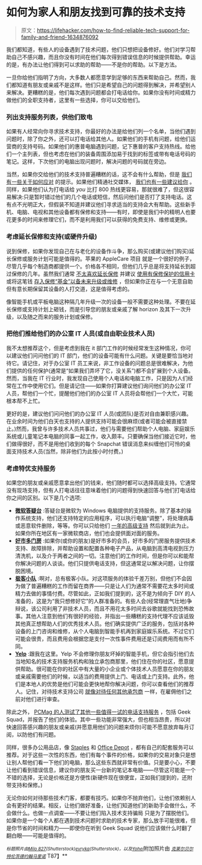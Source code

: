 # 如何为家人和朋友找到可靠的技术支持

> 原文：<https://lifehacker.com/how-to-find-reliable-tech-support-for-family-and-friend-1634876092>

我们都知道，有些人的设备遇到了技术问题，他们只想把设备修好。他们对学习帮助自己不感兴趣，而且你没有时间在他们每次得到错误信息的时候提供帮助。幸运的是，有办法让他们得到可以求助的帮助——不是你的帮助。以下是方法。



一旦你给他们指明了方向，大多数人都愿意学到足够的东西来帮助自己。然而，我们都知道有朋友或亲戚不是这样。他们只是希望自己的问题得到解决，并希望别人来解决。更糟糕的是，他们每次遇到问题都会打电话给你。如果你没有时间或精力做他们的全职支持者，这里有一些选择，你可以交给他们。

### 列出支持服务列表，供他们致电

如果有人经常向你寻求技术支持，你最好的办法是给他们列一个名单，当他们遇到问题时，除了你之外，还可以打电话给其他人。如果他们的手机有问题，给他们运营商的支持号码。如果他们的惠普电脑遇到问题，记下惠普的客户支持热线。给他们一个主列表，但也考虑在他们的装备周围添加易于找到的标签或带有电话号码的笔记。这样，下次他们的电脑出现问题时，解决问题的号码就在旁边。

当然，如果你交给他们的技术支持普遍糟糕的话，这不会有什么帮助，但是 [我们有一些关于如何应对](https://lifehacker.com/a-step-by-step-guide-to-getting-better-customer-service-5805406) 的提示。如果他们精通社交媒体， [我们也有一些建议给你](http://lifehacker.com/how-to-get-better-customer-service-over-facebook-or-twi-1589204317) 。同样，如果他们认为打电话给 *you* 比打 800 热线更容易，那就很难了，但这很容易解决:只是暂时错过他们的几个电话或短信，然后问他们是否打了支持电话。这有点不光明正大，但假装不知道并建议他们寻求适当的支持会大有帮助。这些新手机、电脑、电视和其他设备都有保修和支持——有时，即使是我们中的精明人也要花更多的时间来修理它们，而不是利用我们可以获得的免费支持、维修或更换。

### 考虑延长保修和支持(或硬件升级)

说到保修，如果你发现自己在与老化的设备作斗争，那么购买(或建议他们购买)延长保修或服务计划可能是值得的。苹果的 AppleCare 项目 就是一个很好的例子，尽管几乎每个制造商都提供一个。价格各不相同，但他们几乎总是将支持延长到超过保修的几年。虽然我们通常 [不太喜欢延长保修](https://lifehacker.com/are-extended-warranties-worth-it-5871487) 并建议 [使用有保修保护的信用卡](http://lifehacker.com/skip-the-extended-warranty-use-a-good-credit-card-inst-5697141) 或将这笔钱 [存入保修“基金”以备未来升级或维修](http://lifehacker.com/create-your-own-extended-warranty-fund-to-self-insure-5369321) ，但如果你正在与一个无意自助但有意长期保留其设备的人打交道，这是值得考虑的。

像智能手机或平板电脑这种隔几年升级一次的设备一般不需要这种处理。不要在延长保修或支持计划上砸钱，而是引导您的朋友或亲戚了解 horizon 及其下一次升级，以及随之而来的服务计划或保修。

### 把他们推给他们的办公室 IT 人员(或自由职业技术人员)

我不太想推荐这个，但是考虑到我在 it 部门工作的时候经常发生这种情况，你可以建议他们问问他们的 IT 部门，他们的设备可能有什么问题。关键是要恰当地对待它。请记住，对于办公室 IT 员工来说，非工作设备的问题总是很难解决，为他们提供的任何保护(通常是“如果我们弄坏了它，没关系”)都不会扩展到个人设备。然而，当我在 IT 行业时，我发现自己使用个人电话和电脑工作，只是因为人们经常在工作中使用它们。但是请记住——如果你打算建议他们询问他们的办公室 IT 人员，帮他们一个忙，提醒他们他们的办公室 IT 人员将会帮他们一个大忙，可能根本帮不上忙。

更好的是，建议他们问问他们的办公室 IT 人员(或团队)是否对自由兼职感兴趣。在业余时间为他们白天也支持的人提供支持可能会很麻烦(或者可能会被直接禁止。)然而，我曾与许多技术人员共事过，他们与需要他们帮助个人电脑、家庭娱乐系统或儿童笔记本电脑的同事一起工作，收入颇丰。只要确保当他们接近它时，他们做得很好，而不是用他们收到的每个 Snapchat 错误消息来纠缠他们可怜的桌面支持技术人员(当然，除非他们为此按小时付费。)

### 考虑特优支持服务

如果您的朋友或亲戚愿意拿出他们的钱来，他们随时都可以选择高级支持。它通常没有现场支持，但有人打电话往往意味着他们的问题得到快速回答与他们打电话给你之间的区别。以下是几个选项:

*   [**微软答疑台**](http://answerdesk.microsoftstore.com/msusa/en-us/answerdesk) :答疑台是微软为 Windows 电脑提供的支持服务。除了基本的操作系统支持，他们还支持特定的应用程序，可以执行电脑“调整”，将处理病毒或恶意软件删除，等等。你可以只给他们 [一年的高级支持](http://answerdesk.microsoftstore.com/msusa/en-us/answerdesk/AssureSoftwareSupportPlan) 然后就到此为止。如果你所在地区有一家微软商店，他们也会提供面对面的服务。
*   [**好市多门房**](http://www.costco.com/concierge.html) :如果你(或你的朋友)是好市多的会员，好市多的门房服务提供技术支持、故障排除，并帮助设置和配置各种电子产品，从电脑到高清电视到压力清洗机，以及介于两者之间的一切。注意他们的工作时间，但是你可以和能帮你解决问题的人谈谈。他们只提供电话支持，但这通常足以解决问题，让你摆脱困境。
*   [**极客小队**](http://www.geeksquad.com/) :啊对，总有极客小队。对这项服务的体验千差万别，但他们不会因为做了普遍糟糕的工作而留在商界——只是让人们为通常不需要花太多时间或精力去做的事情付费。尽管如此，正如我们提到的，这不是为倾向于 DIY 的人准备的，这是为“我只想修好它”的人群准备的。有些人会(经常理直气壮地)争辩说，该公司利用了非技术人员，而且不用花太多时间去谷歌就能找到恐怖故事。其他人注意到他们有很好的经验，并指出一些糟糕的支持代理不应该诋毁其他真正想帮助人们的优秀技术人员。他们确实提供广泛的服务，包括对各种设备的上门咨询和维修，从个人电脑到智能手机再到家庭娱乐系统。不过它们可能会很贵，而且费用会根据您是支付一次性事件费用还是订阅费用而有所不同。
*   [**Yelp**](http://yelp.com/) :跟我在这里。Yelp 不会修理你朋友坏掉的智能手机，但它会指引他们去当地知名的技术支持服务机构和独立承包商那里，他们住在你的社区，愿意提供帮助。很可能在你的社区中有大量的小企业或个体技术人员愿意在你的朋友或亲戚需要他们的时候，以适当的费用提供上门、电话或上门支持。此外，他们是本地人的优势是他们可能会更快地帮你解决问题，你可以查看他们的推荐人。记住，对待技术支持公司 [就像对待任何其他承包商](http://lifehacker.com/how-to-hire-a-contractor-without-getting-hosed-5578353) 一样，在雇佣他们之前对他们进行审查。

除此之外， [PCMag 的人测试了其他一些值得一试的电话支持服务](http://www.pcmag.com/article2/0,2817,2326191,00.asp) ，包括 Geek Squad，并报告了他们的体验。其中一些功能非常强大，但也相当昂贵，所以对快速回答感兴趣的朋友或亲戚(并愿意用他们的问题来烦你)可能不愿意放弃每月订阅，以防他们有问题。

同样，很多办公用品店，像 [Staples](http://staples.com/) 和 [Office Depot](http://officedepot.com/) ，都有自己的配套服务可以推荐。对于这些一次性的东西，他们有每个事件的价格，如果你的交易对象只是想让别人帮他们看一下他们的电脑，那么这些东西就非常有价值。只是要小心，不要让他们看到错误信息，建议你的朋友买一台新的笔记本电脑——尽管这可能是一个不错的选择，无论是价格还是方便性(新硬件现在很便宜，正如我们提到的，还附带支持和保修。)

无论你如何对待那些技术门客，都要有技巧。如果你不抛弃他们，让他们依赖别人会有更好的结果。相反，让他们做好准备，让他们知道他们的新助手会做什么，不会做什么。也做一点调查——不要让他们陷入技术支持骗局 只是为了摆脱他们。如果你是一个每个人都在遇到技术问题时求助的技术专家，那么放手可能很难，但是你节省的时间和精力——即使你在听到 Geek Squad 说他们应该做什么时翻了翻白眼——可能是值得的。

<small>*标题照片由*</small>[<small>*Milo 827*</small>](http://www.shutterstock.com/pic.mhtml?id=92910388&src=id)<small>*(Shutterstock)*</small>[<small>*evryka*</small>](http://www.shutterstock.com/pic.mhtml?id=141000322&src=id)<small>*(Shutterstock)，以及*</small>[<small>*Yohei*</small>](http://www.shutterstock.com/pic.mhtml?id=176869673&src=id)附加照片由 [<small>*克莱尔贝尔*</small>](https://www.flickr.com/photos/southpaw2305/3407597136)<small></small>*[<small>*特伦茨德*</small>](https://www.flickr.com/photos/84335369@N00/6614331209)<small></small>*[<small>*约翰马里诺*</small>](https://www.flickr.com/photos/j26/5572545697) T87】**